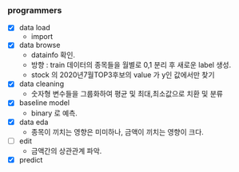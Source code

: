 ### programmers

* [x] data load 
    - import 
* [x] data browse
    - datainfo 확인.
    - 방향 : train 데이터의 종목들을 월별로 0,1 분리 후 새로운 label 생성.
    - stock 의 2020년7월TOP3후보의 value 가 y인 값에서만 찾기
* [x] data cleaning
    - 숫자형 변수들을 그룹화하여 평균 및 최대,최소값으로 치환 및 분류
* [x] baseline model
    - binary 로 예측.  
* [x] data eda
    - 종목이 끼치는 영향은 미미하나, 금액이 끼치는 영향이 크다.
* [ ] edit 
    - 금액간의 상관관계 파악.  
* [x] predict
